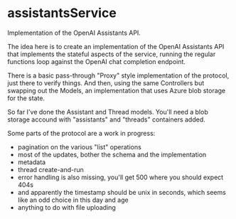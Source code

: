 # assistantsService
Implementation of the OpenAI Assistants API.

The idea here is to create an implementation of the OpenAI Assistants API that implements the stateful aspects of the service, running the regular functions loop against the OpenAI chat completion endpoint.

There is a basic pass-through "Proxy" style implementation of the protocol, just there to verify things. And then, using the same Controllers but swapping out the Models, an implementation that uses Azure blob storage for the state.

So far I've done the Assistant and Thread models. You'll need a blob storage accound with "assistants" and "threads" containers added.

Some parts of the protocol are a work in progress:
- pagination on the various "list" operations
- most of the updates, bother the schema and the implementation
- metadata
- thread create-and-run
- error handling is also missing, you'll get 500 where you should expect 404s
- and apparently the timestamp should be unix in seconds, which seems like an odd choice in this day and age
- anything to do with file uploading

  

 

